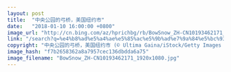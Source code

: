 ```yaml
---
layout: post
title:  "中央公园的弓桥，美国纽约市"
date:   "2018-01-10 16:00:00 +0800"
image_url: "http://cn.bing.com/az/hprichbg/rb/BowSnow_ZH-CN10193462171_1920x1080.jpg"
link: "/search?q=%e4%b8%ad%e5%a4%ae%e5%85%ac%e5%9b%ad%e7%9a%84%e5%bc%93%e6%a1%a5&form=hpcapt&mkt=zh-cn"
copyright: "中央公园的弓桥，美国纽约市 (© Ultima Gaina/iStock/Getty Images Plus)"
image_hash: "f7b2658362a8a7957cec136dbdda6a75"
image_filename: "BowSnow_ZH-CN10193462171_1920x1080.jpg"
---
```


